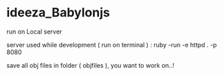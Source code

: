 # ideeza_Babylonjs

run on Local server 

server used while development ( run on terminal ) :   ruby -run -e httpd . -p 8080

save all obj files in folder ( objfiles ), you want to work on..!


